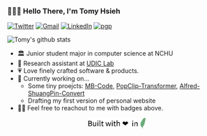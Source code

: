 ### 👨🏻‍💻 Hello There, I'm Tomy Hsieh

[![Twitter](https://img.shields.io/badge/Twitter-tomy0000000-%231DA1F3?logo=twitter)](https://twitter.com/tomy0000000)
[![Gmail](https://img.shields.io/badge/Gmail-tomy0000000%40gmail.com-%23D14836?logo=gmail)](mailto:tomy0000000@gmail.com)
[![LinkedIn](https://img.shields.io/badge/LinkedIn-Tomy%20Hsieh-%230077B5?logo=linkedin)](https://www.linkedin.com/in/tomy0000000)
[![pgp](https://img.shields.io/badge/pgp-9E47A53D54F34479-%2333A0FF?logo=keybase)](https://keybase.io/tomy0000000)

![Tomy's github stats](https://tomy-github-stats.vercel.app/api?username=tomy0000000&show_icons=true&theme=dracula)

- 🏛 Junior student major in computer science at NCHU
- 🔬 Research assistant at [UDIC Lab](http://udiclab.cs.nchu.edu.tw)
- 💗 Love finely crafted software & products.
- 🔭 Currently working on...
  - Some tiny proejcts: [MB-Code](https://github.com/tomy0000000/MB-Code), [PopClip-Transformer](https://github.com/tomy0000000/PopClip-Transformer), [Alfred-ShuangPin-Convert](https://github.com/tomy0000000/Alfred-ShuangPin-Convert)
  - Drafting my first version of personal website
- 👋🏻 Feel free to reachout to me with badges above.

<p align="center">
<img src="https://github.com/tomy0000000/tomy0000000/blob/main/footer.svg" height="25"/>
</p>
